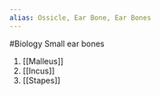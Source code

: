 ```yaml
---
alias: Ossicle, Ear Bone, Ear Bones
---
```

#Biology
Small ear bones
1. [[Malleus]]
2. [[Incus]]
3. [[Stapes]]